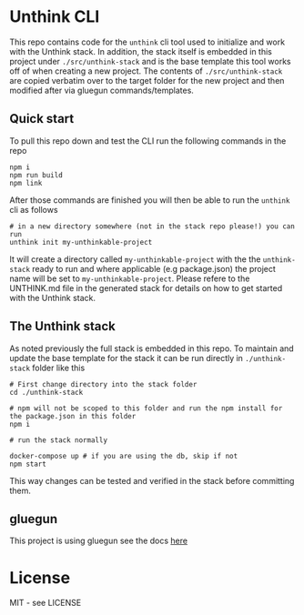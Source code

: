 # Unthink CLI

This repo contains code for the `unthink` cli tool used to initialize and work with the Unthink stack. In addition, the stack itself
is embedded in this project under `./src/unthink-stack` and is the base template this tool works off of when creating a
new project. The contents of `./src/unthink-stack` are copied verbatim over to the target folder for the new project 
and then modified after via gluegun commands/templates. 

## Quick start

To pull this repo down and test the CLI run the following commands in the repo

```
npm i
npm run build
npm link
```

After those commands are finished you will then be able to run the `unthink` cli as follows

```
# in a new directory somewhere (not in the stack repo please!) you can run
unthink init my-unthinkable-project
```

It will create a directory called `my-unthinkable-project` with the the `unthink-stack` ready to run and where applicable
(e.g package.json) the project name will be set to `my-unthinkable-project`. Please refere to the UNTHINK.md file in the
generated stack for details on how to get started with the Unthink stack.


## The Unthink stack

As noted previously the full stack is embedded in this repo. To maintain and update the base template for the stack
it can be run directly in `./unthink-stack` folder like this

```
# First change directory into the stack folder
cd ./unthink-stack

# npm will not be scoped to this folder and run the npm install for the package.json in this folder
npm i

# run the stack normally

docker-compose up # if you are using the db, skip if not
npm start
```

This way changes can be tested and verified in the stack before committing them. 

## gluegun

This project is using gluegun see the docs [here](https://github.com/infinitered/gluegun/tree/master/docs)

# License

MIT - see LICENSE

